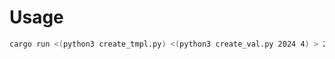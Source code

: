 
 # Usage

```bash
cargo run <(python3 create_tmpl.py) <(python3 create_val.py 2024 4) > 2024-04.svg
```

